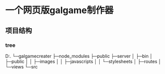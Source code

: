 # 一个网页版galgame制作器
## 项目结构
### tree
D:.
└─galgamecreater
    ├─node_modules
    ├─public
    ├─server
    │  ├─bin
    │  ├─public
    │  │  ├─images
    │  │  ├─javascripts
    │  │  └─stylesheets
    │  ├─routes
    │  └─views
    └─src
